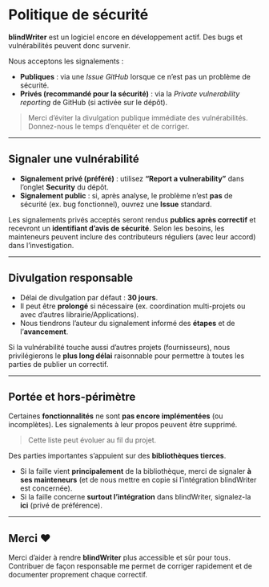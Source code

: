 # Politique de sécurité

**blindWriter** est un logiciel encore en développement actif. Des bugs et vulnérabilités peuvent donc survenir.

Nous acceptons les signalements :
- **Publiques** : via une *Issue GitHub* lorsque ce n’est pas un problème de sécurité.
- **Privés (recommandé pour la sécurité)** : via la *Private vulnerability reporting* de GitHub (si activée sur le dépôt).

> Merci d’éviter la divulgation publique immédiate des vulnérabilités. Donnez-nous le temps d’enquêter et de corriger.

---

## Signaler une vulnérabilité

- **Signalement privé (préféré)** : utilisez **“Report a vulnerability”** dans l’onglet **Security** du dépôt.  
- **Signalement public** : si, après analyse, le problème n’est **pas** de sécurité (ex. bug fonctionnel), ouvrez une **Issue** standard.

Les signalements privés acceptés seront rendus **publics après correctif** et recevront un **identifiant d’avis de sécurité**. Selon les besoins, les mainteneurs peuvent inclure des contributeurs réguliers (avec leur accord) dans l’investigation.

---

## Divulgation responsable

- Délai de divulgation par défaut : **30 jours**.  
- Il peut être **prolongé** si nécessaire (ex. coordination multi-projets ou avec d’autres librairie/Applications).  
- Nous tiendrons l’auteur du signalement informé des **étapes** et de l’**avancement**.

Si la vulnérabilité touche aussi d’autres projets (fournisseurs), nous privilégierons le **plus long délai** raisonnable pour permettre à toutes les parties de publier un correctif.

---

## Portée et hors-périmètre

Certaines **fonctionnalités** ne sont **pas encore implémentées** (ou incomplètes). Les signalements à leur propos peuvent être supprimé. 

> Cette liste peut évoluer au fil du projet.

Des parties importantes s’appuient sur des **bibliothèques tierces**.  
- Si la faille vient **principalement** de la bibliothèque, merci de signaler **à ses mainteneurs** (et de nous mettre en copie si l’intégration blindWriter est concernée).  
- Si la faille concerne **surtout l’intégration** dans blindWriter, signalez-la **ici** (privé de préférence).

---

## Merci ❤️

Merci d’aider à rendre **blindWriter** plus accessible et sûr pour tous.  
Contribuer de façon responsable me permet de corriger rapidement et de documenter proprement chaque correctif.
